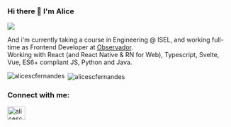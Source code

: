### Hi there 👋 I'm Alice
![](https://www.google-analytics.com/collect?v=1&t=event&tid=UA-100869248-2&cid=555&ec=github&ea=pageview&el=profile&ev=1)

And i'm currently taking a course in Engineering @ ISEL, and working full-time as Frontend Developer at [Observador](http://observador.pt/).  
Working with React (and React Native & RN for Web), Typescript, Svelte, Vue, ES6+ compliant JS, Python and Java.


<div><img align="left" src="https://github-readme-stats.vercel.app/api/top-langs?username=alicescfernandes&show_icons=true&locale=en&layout=compact" alt="alicescfernandes" /></div>
<div>&nbsp;<img align="center" src="https://github-readme-stats.vercel.app/api?username=alicescfernandes&show_icons=true&locale=en" alt="alicescfernandes" /></div>


<h3 align="left">Connect with me:</h3>
<p align="left">
<a href="https://linkedin.com/in/alicescfernandes" target="blank"><img align="center" src="https://cdn.jsdelivr.net/npm/simple-icons@3.0.1/icons/linkedin.svg" alt="alicescfernandes" height="30" width="40" /></a>
</p>

<!--
**alicescfernandes/alicescfernandes** is a ✨ _special_ ✨ repository because its `README.md` (this file) appears on your GitHub profile.

Here are some ideas to get you started:

- 🔭 I’m currently working on ...
- 🌱 I’m currently learning ...
- 👯 I’m looking to collaborate on ...
- 🤔 I’m looking for help with ...
- 💬 Ask me about ...
- 📫 How to reach me: ...
- 😄 Pronouns: ...
- ⚡ Fun fact: ...
-->

